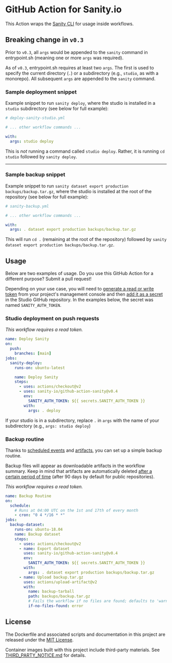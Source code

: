 # GitHub Action for Sanity.io

This Action wraps the [Sanity CLI](https://github.com/sanity-io/sanity) for usage inside workflows.

## Breaking change in `v0.3`

Prior to `v0.3`, all `args` would be appended to the `sanity` command in entrypoint.sh (meaning one or more `args` was required).

As of `v0.3`, entrypoint.sh requires at least two `args`. The first is used to specify the current directory (`.`) or a subdirectory (e.g., `studio`, as with a monorepo). All subsequent `args` are appended to the `sanity` command.

### Sample deployment snippet

Example snippet to run `sanity deploy`, where the studio is installed in a `studio` subdirectory (see below for full example):

```yaml
# deploy-sanity-studio.yml

# ... other workflow commands ...

with:
  args: studio deploy
```

This is _not_ running a command called `studio deploy`. Rather, it is running `cd studio` followed by `sanity deploy`.

---

### Sample backup snippet

Example snippet to run `sanity dataset export production backups/backup.tar.gz`, where the studio is installed at the root of the repository (see below for full example):

```yaml
# sanity-backup.yml

# ... other workflow commands ...

with:
  args: . dataset export production backups/backup.tar.gz
```

This will run `cd .` (remaining at the root of the repository) followed by `sanity dataset export production backups/backup.tar.gz`.

## Usage

Below are two examples of usage. Do you use this GitHub Action for a different purpose? Submit a pull request!

Depending on your use case, you will need to [generate a read or write token](https://www.sanity.io/docs/http-auth#4c21d7b829fe) from your project's management console and then [add it as a secret](https://docs.github.com/en/actions/security-guides/encrypted-secrets#creating-encrypted-secrets-for-a-repository) in the Studio GitHub repository. In the examples below, the secret was named `SANITY_AUTH_TOKEN`.

### Studio deployment on push requests

_This workflow requires a read token._

```yaml
name: Deploy Sanity
on:
  push:
    branches: [main]
jobs:
  sanity-deploy:
    runs-on: ubuntu-latest

    name: Deploy Sanity
    steps:
      - uses: actions/checkout@v2
      - uses: sanity-io/github-action-sanity@v0.4
        env:
          SANITY_AUTH_TOKEN: ${{ secrets.SANITY_AUTH_TOKEN }}
        with:
          args: . deploy
```

If your studio is in a subdirectory, replace `.` in `args` with the name of your subdirectory (e.g., `args: studio deploy`)

### Backup routine

Thanks to [scheduled events](https://docs.github.com/en/actions/using-workflows/events-that-trigger-workflows#schedule) and [artifacts](https://docs.github.com/en/actions/advanced-guides/storing-workflow-data-as-artifacts), you can set up a simple backup routine.

Backup files will appear as downloadable artifacts in the workflow summary. Keep in mind that artifacts are automatically deleted [after a certain period of time](https://docs.github.com/en/actions/learn-github-actions/usage-limits-billing-and-administration#artifact-and-log-retention-policy) (after 90 days by default for public repositories).

_This workflow requires a read token._

```yaml
name: Backup Routine
on:
  schedule:
    # Runs at 04:00 UTC on the 1st and 17th of every month
    - cron: "0 4 */16 * *"
jobs:
  backup-dataset:
    runs-on: ubuntu-18.04
    name: Backup dataset
    steps:
      - uses: actions/checkout@v2
      - name: Export dataset
        uses: sanity-io/github-action-sanity@v0.4
        env:
          SANITY_AUTH_TOKEN: ${{ secrets.SANITY_AUTH_TOKEN }}
        with:
          args: . dataset export production backups/backup.tar.gz
      - name: Upload backup.tar.gz
        uses: actions/upload-artifact@v2
        with:
          name: backup-tarball
          path: backups/backup.tar.gz
          # Fails the workflow if no files are found; defaults to 'warn'
          if-no-files-found: error
```

## License

The Dockerfile and associated scripts and documentation in this project are released under the [MIT License](LICENSE).

Container images built with this project include third-party materials. See [THIRD_PARTY_NOTICE.md](THIRD_PARTY_NOTICE.md) for details.
